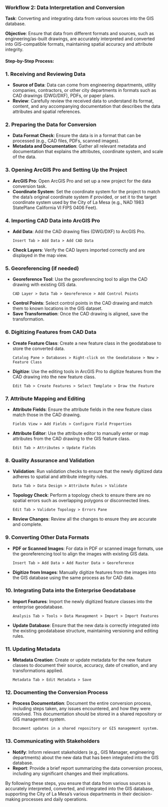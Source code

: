 ### Workflow 2: Data Interpretation and Conversion

**Task**: Converting and integrating data from various sources into the GIS database.

**Objective**: Ensure that data from different formats and sources, such as engineering/as-built drawings, are accurately interpreted and converted into GIS-compatible formats, maintaining spatial accuracy and attribute integrity.

#### Step-by-Step Process:

### 1. **Receiving and Reviewing Data**
   - **Source of Data**: Data can come from engineering departments, utility companies, contractors, or other city departments in formats such as CAD drawings (DWG/DXF), PDFs, or paper plans.
   - **Review**: Carefully review the received data to understand its format, content, and any accompanying documentation that describes the data attributes and spatial references.

### 2. **Preparing the Data for Conversion**
   - **Data Format Check**: Ensure the data is in a format that can be processed (e.g., CAD files, PDFs, scanned images).
   - **Metadata and Documentation**: Gather all relevant metadata and documentation that explains the attributes, coordinate system, and scale of the data.

### 3. **Opening ArcGIS Pro and Setting Up the Project**
   - **ArcGIS Pro**: Open ArcGIS Pro and set up a new project for the data conversion task.
   - **Coordinate System**: Set the coordinate system for the project to match the data’s original coordinate system if provided, or set it to the target coordinate system used by the City of La Mesa (e.g., NAD 1983 StatePlane California VI FIPS 0406 Feet).

### 4. **Importing CAD Data into ArcGIS Pro**
   - **Add Data**: Add the CAD drawing files (DWG/DXF) to ArcGIS Pro.
     ```plaintext
     Insert Tab > Add Data > Add CAD Data
     ```
   - **Check Layers**: Verify the CAD layers imported correctly and are displayed in the map view.

### 5. **Georeferencing (if needed)**
   - **Georeference Tool**: Use the georeferencing tool to align the CAD drawing with existing GIS data.
     ```plaintext
     CAD Layer > Data Tab > Georeference > Add Control Points
     ```
   - **Control Points**: Select control points in the CAD drawing and match them to known locations in the GIS dataset.
   - **Save Transformation**: Once the CAD drawing is aligned, save the transformation.

### 6. **Digitizing Features from CAD Data**
   - **Create Feature Class**: Create a new feature class in the geodatabase to store the converted data.
     ```plaintext
     Catalog Pane > Databases > Right-click on the Geodatabase > New > Feature Class
     ```
   - **Digitize**: Use the editing tools in ArcGIS Pro to digitize features from the CAD drawing into the new feature class.
     ```plaintext
     Edit Tab > Create Features > Select Template > Draw the Feature
     ```

### 7. **Attribute Mapping and Editing**
   - **Attribute Fields**: Ensure the attribute fields in the new feature class match those in the CAD drawing.
     ```plaintext
     Fields View > Add Fields > Configure Field Properties
     ```
   - **Attribute Editor**: Use the attribute editor to manually enter or map attributes from the CAD drawing to the GIS feature class.
     ```plaintext
     Edit Tab > Attributes > Update Fields
     ```

### 8. **Quality Assurance and Validation**
   - **Validation**: Run validation checks to ensure that the newly digitized data adheres to spatial and attribute integrity rules.
     ```plaintext
     Data Tab > Data Design > Attribute Rules > Validate
     ```
   - **Topology Check**: Perform a topology check to ensure there are no spatial errors such as overlapping polygons or disconnected lines.
     ```plaintext
     Edit Tab > Validate Topology > Errors Pane
     ```
   - **Review Changes**: Review all the changes to ensure they are accurate and complete.

### 9. **Converting Other Data Formats**
   - **PDF or Scanned Images**: For data in PDF or scanned image formats, use the georeferencing tool to align the images with existing GIS data.
     ```plaintext
     Insert Tab > Add Data > Add Raster Data > Georeference
     ```
   - **Digitize from Images**: Manually digitize features from the images into the GIS database using the same process as for CAD data.

### 10. **Integrating Data into the Enterprise Geodatabase**
   - **Import Features**: Import the newly digitized feature classes into the enterprise geodatabase.
     ```plaintext
     Analysis Tab > Tools > Data Management > Import > Import Features
     ```
   - **Update Database**: Ensure that the new data is correctly integrated into the existing geodatabase structure, maintaining versioning and editing rules.

### 11. **Updating Metadata**
   - **Metadata Creation**: Create or update metadata for the new feature classes to document their source, accuracy, date of creation, and any transformations applied.
     ```plaintext
     Metadata Tab > Edit Metadata > Save
     ```

### 12. **Documenting the Conversion Process**
   - **Process Documentation**: Document the entire conversion process, including steps taken, any issues encountered, and how they were resolved. This documentation should be stored in a shared repository or GIS management system.
     ```plaintext
     Document updates in a shared repository or GIS management system.
     ```

### 13. **Communicating with Stakeholders**
   - **Notify**: Inform relevant stakeholders (e.g., GIS Manager, engineering departments) about the new data that has been integrated into the GIS database.
   - **Report**: Provide a brief report summarizing the data conversion process, including any significant changes and their implications.

By following these steps, you ensure that data from various sources is accurately interpreted, converted, and integrated into the GIS database, supporting the City of La Mesa’s various departments in their decision-making processes and daily operations.
